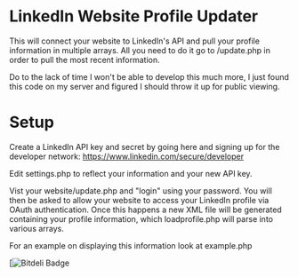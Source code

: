 LinkedIn Website Profile Updater
===========================

This will connect your website to LinkedIn's API and pull your profile information in multiple arrays. All you need to do it go to /update.php in order to pull the most recent information.

Do to the lack of time I won't be able to develop this much more, I just found this code on my server and figured I should throw it up for public viewing.

Setup
===========
Create a LinkedIn API key and secret by going here and signing up for the developer network:
https://www.linkedin.com/secure/developer

Edit settings.php to reflect your information and your new API key.

Vist your website/update.php and "login" using your password. You will then be asked to allow your website to access your LinkedIn profile via OAuth authentication. Once this happens a new XML file will be generated containing your profile information, which loadprofile.php will parse into various arrays.

For an example on displaying this information look at example.php




[![Bitdeli Badge](https://bitdeli.com/free "Bitdeli Badge")

